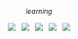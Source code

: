 <p align="center">
        <p align="center">
            <p align="center"><em>learning</em></p>
        </p>
        <p align="center">
            <a align="center">
                <img align="center" src="https://img.shields.io/badge/offensive security-blueviolet?&style=for-the-badge&logo=hackaday&logoColor=white"/>
            </a> &nbsp;
            <a align="center">
                <img align="center" src="https://img.shields.io/badge/sysadmin-blueviolet?&style=for-the-badge&logo=linux&logoColor=white"/>
            </a> &nbsp;
            <a align="center">
                <img align="center" src="https://img.shields.io/badge/bash-blueviolet?&style=for-the-badge&logo=gnu-bash&logoColor=white"/>
            </a> &nbsp;
            <a align="center">
                <img align="center" src="https://img.shields.io/badge/javascript-blueviolet?&style=for-the-badge&logo=javascript&logoColor=white"/>
            </a> &nbsp;
            <a align="center">
                <img align="center" src="https://img.shields.io/badge/ruby-blueviolet?&style=for-the-badge&logo=ruby&logoColor=white"/>
            </a>            
        </p>
    </p>
</p>
